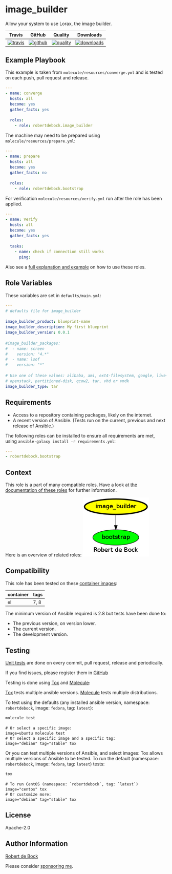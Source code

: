 # image_builder

Allow your system to use Lorax, the image builder.

|Travis|GitHub|Quality|Downloads|
|------|------|-------|---------|
|[![travis](https://travis-ci.com/robertdebock/ansible-role-image_builder.svg?branch=master)](https://travis-ci.com/robertdebock/ansible-role-image_builder)|[![github](https://github.com/robertdebock/ansible-role-image_builder/workflows/Ansible%20Molecule/badge.svg)](https://github.com/robertdebock/ansible-role-image_builder/actions)|[![quality](https://img.shields.io/ansible/quality/48596)](https://galaxy.ansible.com/robertdebock/image_builder)|[![downloads](https://img.shields.io/ansible/role/d/48596)](https://galaxy.ansible.com/robertdebock/image_builder)|

## Example Playbook

This example is taken from `molecule/resources/converge.yml` and is tested on each push, pull request and release.
```yaml
---
- name: converge
  hosts: all
  become: yes
  gather_facts: yes

  roles:
    - role: robertdebock.image_builder
```

The machine may need to be prepared using `molecule/resources/prepare.yml`:
```yaml
---
- name: prepare
  hosts: all
  become: yes
  gather_facts: no

  roles:
    - role: robertdebock.bootstrap
```

For verification `molecule/resources/verify.yml` run after the role has been applied.
```yaml
---
- name: Verify
  hosts: all
  become: yes
  gather_facts: yes

  tasks:
    - name: check if connection still works
      ping:
```

Also see a [full explanation and example](https://robertdebock.nl/how-to-use-these-roles.html) on how to use these roles.

## Role Variables

These variables are set in `defaults/main.yml`:
```yaml
---
# defaults file for image_builder

image_builder_product: blueprint-name
image_builder_description: My first blueprint
image_builder_version: 0.0.1

#image_builder_packages:
#  - name: screen
#    version: "4.*"
#  - name: lsof
#    version: "*"

# Use one of these values: alibaba, ami, ext4-filesystem, google, live-iso,
# openstack, partitioned-disk, qcow2, tar, vhd or vmdk
image_builder_type: tar
```

## Requirements

- Access to a repository containing packages, likely on the internet.
- A recent version of Ansible. (Tests run on the current, previous and next release of Ansible.)

The following roles can be installed to ensure all requirements are met, using `ansible-galaxy install -r requirements.yml`:

```yaml
---
- robertdebock.bootstrap

```

## Context

This role is a part of many compatible roles. Have a look at [the documentation of these roles](https://robertdebock.nl/) for further information.

Here is an overview of related roles:
![dependencies](https://raw.githubusercontent.com/robertdebock/drawings/artifacts/image_builder.png "Dependency")

## Compatibility

This role has been tested on these [container images](https://hub.docker.com/u/robertdebock):

|container|tags|
|---------|----|
|el|7, 8|

The minimum version of Ansible required is 2.8 but tests have been done to:

- The previous version, on version lower.
- The current version.
- The development version.



## Testing

[Unit tests](https://travis-ci.com/robertdebock/ansible-role-image_builder) are done on every commit, pull request, release and periodically.

If you find issues, please register them in [GitHub](https://github.com/robertdebock/ansible-role-image_builder/issues)

Testing is done using [Tox](https://tox.readthedocs.io/en/latest/) and [Molecule](https://github.com/ansible/molecule):

[Tox](https://tox.readthedocs.io/en/latest/) tests multiple ansible versions.
[Molecule](https://github.com/ansible/molecule) tests multiple distributions.

To test using the defaults (any installed ansible version, namespace: `robertdebock`, image: `fedora`, tag: `latest`):

```
molecule test

# Or select a specific image:
image=ubuntu molecule test
# Or select a specific image and a specific tag:
image="debian" tag="stable" tox
```

Or you can test multiple versions of Ansible, and select images:
Tox allows multiple versions of Ansible to be tested. To run the default (namespace: `robertdebock`, image: `fedora`, tag: `latest`) tests:

```
tox

# To run CentOS (namespace: `robertdebock`, tag: `latest`)
image="centos" tox
# Or customize more:
image="debian" tag="stable" tox
```

## License

Apache-2.0


## Author Information

[Robert de Bock](https://robertdebock.nl/)

Please consider [sponsoring me](https://github.com/sponsors/robertdebock).
